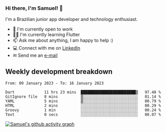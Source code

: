 ### Hi there, I'm Samuel! 👋

I'm a Brazilian junior app developer and technology enthusiast.

- 🏢 I'm currently open to work
- 👨‍💻 I'm currently learning Flutter
- 📫 Ask me about anything, I am happy to help :)
- 💻 Connect with me on [LinkedIn](https://www.linkedin.com/in/samuel-s-marques/)
- ✉ Send me an [e-mail](mailto:samuel.s.marques@protonmail.com)

## Weekly development breakdown
<!--START_SECTION:waka-->

```text
From: 09 January 2023 - To: 16 January 2023

Dart             11 hrs 23 mins  ████████████████████████▒   97.48 %
GitIgnore file   8 mins          ▒░░░░░░░░░░░░░░░░░░░░░░░░   01.14 %
YAML             5 mins          ▒░░░░░░░░░░░░░░░░░░░░░░░░   00.79 %
HTML             2 mins          ░░░░░░░░░░░░░░░░░░░░░░░░░   00.29 %
Groovy           1 min           ░░░░░░░░░░░░░░░░░░░░░░░░░   00.24 %
Text             0 secs          ░░░░░░░░░░░░░░░░░░░░░░░░░   00.07 %
```

<!--END_SECTION:waka-->

[![Samuel's github activity graph](https://activity-graph.herokuapp.com/graph?username=samuel-s-marques&theme=react-dark)](https://github.com/samuel-s-marques)
